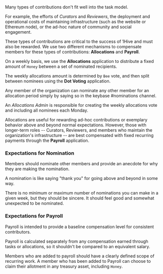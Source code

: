 Many types of contributions don't fit well into the task model.

For example, the efforts of *Curators* and *Reviewers*, the deployment and operational costs of maintaining infrastructure (such as the website or Ethereum node), or the ad-hoc nature of community and social engagement.

These types of contributions are critical to the success of 1Hive and must also be rewarded. We use two different mechanisms to compensate members for these types of contributions: **Allocations** and **Payroll**.

On a weekly basis, we use the **Allocations** application to distribute a fixed amount of `Honey` between a set of nominated recipients.

The weekly allocations amount is determined by `Bee` vote, and then split between nominees using the **Dot Voting** application.

Any member of the organization can nominate any other member for an allocation period simply by saying so in the keybase #nominations channel.

An *Allocations Admin* is responsible for creating the weekly allocations vote and including all nominees each Monday.

Allocations are useful for rewarding ad-hoc contributions or exemplary behavior above and beyond normal expectations. However, those with longer-term roles -- Curators, Reviewers, and members who maintain the organization's infrastructure -- are best compensated with fixed recurring payments through the **Payroll** application.

### Expectations for Nomination
Members should nominate other members and provide an anecdote for why they are making the nomination.

A nomination is like saying "thank you" for going above and beyond in some way.

There is no minimum or maximum number of nominations you can make in a given week, but they should be sincere. It should feel good and somewhat unexpected to be nominated.

### Expectations for Payroll
Payroll is intended to provide a baseline compensation level for consistent contributors.

Payroll is calculated separately from any compensation earned through tasks or allocations, so it shouldn't be compared to an equivalent salary.

Members who are added to payroll should have a clearly defined scope of recurring work. A member who has been added to Payroll can choose to claim their allotment in any treasury asset, including `Honey`.

